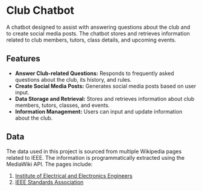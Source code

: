 # Club Chatbot

A chatbot designed to assist with answering questions about the club and to create social media posts. The chatbot stores and retrieves information related to club members, tutors, class details, and upcoming events.

## Features

- **Answer Club-related Questions:** Responds to frequently asked questions about the club, its history, and rules.
- **Create Social Media Posts:** Generates social media posts based on user input.
- **Data Storage and Retrieval:** Stores and retrieves information about club members, tutors, classes, and events.
- **Information Management:** Users can input and update information about the club.

## Data

The data used in this project is sourced from multiple Wikipedia pages related to IEEE. The information is programmatically extracted using the MediaWiki API. The pages include:

1. [Institute of Electrical and Electronics Engineers](https://en.wikipedia.org/wiki/Institute_of_Electrical_and_Electronics_Engineers)
2. [IEEE Standards Association](https://en.wikipedia.org/wiki/IEEE_Standards_Association)
